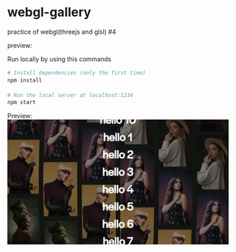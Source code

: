 # webgl-gallery
practice of webgl(threejs and glsl) #4

preview:

Run locally by using this commands

```bash
# Install dependencies (only the first time)
npm install

# Run the local server at localhost:1234
npm start

```

Preview:
![](/1.png)
